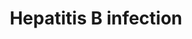 ---
annotations:
- id: DOID:2043
  parent: disease by infectious agent
  type: Disease Ontology
  value: hepatitis B
- id: PW:0001028
  parent: disease pathway
  type: Pathway Ontology
  value: infectious disease pathway
- id: PW:0000013
  parent: disease pathway
  type: Pathway Ontology
  value: disease pathway
- id: CL:0000182
  parent: native cell
  type: Cell Type Ontology
  value: hepatocyte
authors:
- Khanspers
- Finterly
- Egonw
- Mkutmon
- Eweitz
citedin:
- link: 10.1155/2022/3515001
  title: Combination of Enrichment Using Gene Ontology and Transcriptomic Analysis
    Revealed Contribution of Interferon Signaling to Severity of COVID-19 (2022)
communities:
- CPTAC
- Diseases
description: The bepatitis B virus (HBV) is a virus in the Hepadnaviridae family which
  infects hepatocytes in the liver. It causes both acute and chronic infections, and
  prolonged chronic infection can lead to complications such as cirrhosis and an increased
  risk of hepatocellular carcinoma (HCC).  The left side of the pathway describes
  the pathogenesis of HBV. The virus binds NTCP (SLC10A1) and is subsequently endocytosed.
  It is transported to the nucleus where viral polymerase creates covalently closed
  circular DNA (cccDNA). Using the host RNA polymerase, this is transcribed into viral
  mRNAs. Viral DNA polymerase then synthesizes viral DNA via its reverse transcriptase
  activity. Assembled viral particles exit the cell via the ESCRT pathway.  The HBV
  regulatory protein HBx interferes with many cellular processes including transcription,
  signal transduction, cell cycle progress, protein degradation, apoptosis and chromosomal
  stability.  This pathway was developed based on [KEGG](https://www.kegg.jp/dbget-bin/www_bget?pathway+hsa05161).
  Protein phosphorylation sites were added based on information from PhosphoSitePlus
  (R), www.phosphosite.org
last-edited: 2025-08-01
ndex: 710da318-8b6c-11eb-9e72-0ac135e8bacf
organisms:
- Homo sapiens
redirect_from:
- /index.php/Pathway:WP4666
- /instance/WP4666
- /instance/WP4666_r140136
revision: r140136
schema-jsonld:
- '@context': https://schema.org/
  '@id': https://wikipathways.github.io/pathways/WP4666.html
  '@type': Dataset
  creator:
    '@type': Organization
    name: WikiPathways
  description: The bepatitis B virus (HBV) is a virus in the Hepadnaviridae family
    which infects hepatocytes in the liver. It causes both acute and chronic infections,
    and prolonged chronic infection can lead to complications such as cirrhosis and
    an increased risk of hepatocellular carcinoma (HCC).  The left side of the pathway
    describes the pathogenesis of HBV. The virus binds NTCP (SLC10A1) and is subsequently
    endocytosed. It is transported to the nucleus where viral polymerase creates covalently
    closed circular DNA (cccDNA). Using the host RNA polymerase, this is transcribed
    into viral mRNAs. Viral DNA polymerase then synthesizes viral DNA via its reverse
    transcriptase activity. Assembled viral particles exit the cell via the ESCRT
    pathway.  The HBV regulatory protein HBx interferes with many cellular processes
    including transcription, signal transduction, cell cycle progress, protein degradation,
    apoptosis and chromosomal stability.  This pathway was developed based on [KEGG](https://www.kegg.jp/dbget-bin/www_bget?pathway+hsa05161).
    Protein phosphorylation sites were added based on information from PhosphoSitePlus
    (R), www.phosphosite.org
  keywords:
  - AKT1
  - AKT2
  - AKT3
  - APAF1
  - ARAF
  - ATF2
  - ATF4
  - ATF6B
  - ATP6AP1
  - BAD
  - BAX
  - BCL2
  - BID
  - BIRC5
  - BRAF
  - CASP10
  - CASP12
  - CASP3
  - CASP8
  - CASP9
  - CDKN1A
  - CHUK
  - CREB1
  - CREB3
  - CREB3L1
  - CREB3L2
  - CREB3L3
  - CREB3L4
  - CREB5
  - CREBBP
  - CXCL8
  - CYCS
  - Ca²⁺
  - DDB1
  - DDB2
  - DDX3X
  - DDX58
  - EGR2
  - EGR3
  - ELK1
  - EP300
  - FADD
  - FAS
  - FASLG
  - FOS
  - GRB2
  - HRAS
  - HSPG2
  - IFIH1
  - IFNA1
  - IFNA10
  - IFNA13
  - IFNA14
  - IFNA16
  - IFNA17
  - IFNA2
  - IFNA21
  - IFNA4
  - IFNA5
  - IFNA6
  - IFNA7
  - IFNA8
  - IFNAR1
  - IFNB1
  - IKBKB
  - IKBKE
  - IKBKG
  - IL6
  - IRAK1
  - IRAK4
  - IRF3
  - IRF7
  - JAK1
  - JAK2
  - JAK3
  - JUN
  - KRAS
  - MAP2K1
  - MAP2K2
  - MAP2K3
  - MAP2K4
  - MAP2K6
  - MAP2K7
  - MAP3K1
  - MAP3K7
  - MAPK1
  - MAPK10
  - MAPK11
  - MAPK12
  - MAPK13
  - MAPK14
  - MAPK3
  - MAPK8
  - MAPK9
  - MAVS
  - MMP9
  - MYC
  - MYD88
  - NFATC1
  - NFATC2
  - NFATC3
  - NFATC4
  - NFKB1
  - NRAS
  - PCNA
  - PIK3CA
  - PIK3CB
  - PIK3CD
  - PIK3R1
  - PIK3R2
  - PIK3R3
  - PRKCA
  - PRKCB
  - PRKCG
  - PTK2B
  - RAF1
  - RELA
  - SLC10A1
  - SMAD2
  - SMAD3
  - SMAD4
  - SOS1
  - SOS2
  - SRC
  - STAT1
  - STAT2
  - STAT3
  - STAT4
  - STAT5A
  - STAT5B
  - STAT6
  - TAB1
  - TAB2
  - TBK1
  - TGFB1
  - TGFB2
  - TGFB3
  - TGFBR1
  - TGFBR2
  - TICAM1
  - TICAM2
  - TIRAP
  - TLR2
  - TLR3
  - TLR4
  - TNF
  - TRAF3
  - TRAF6
  - TYK2
  - VDAC3
  - YWHAB
  - YWHAQ
  - YWHAZ
  license: CC0
  name: Hepatitis B infection
seo: CreativeWork
title: Hepatitis B infection
wpid: WP4666
---